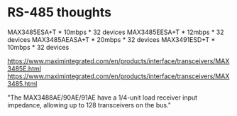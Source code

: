 # RS-485 thoughts

MAX3485ESA+T
    * 10mbps
    * 32 devices
MAX3485EESA+T
    * 12mbps
    * 32 devices
MAX3485AEASA+T
    * 20mbps
    * 32 devices
MAX3491ESD+T
    * 10mbps
    * 32 devices

https://www.maximintegrated.com/en/products/interface/transceivers/MAX3485E.html
https://www.maximintegrated.com/en/products/interface/transceivers/MAX3485.html


"The MAX3488AE/90AE/91AE have a 1/4-unit load receiver input impedance, allowing up to 128 transceivers on the bus."
